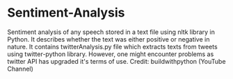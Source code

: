# Sentiment-Analysis
Sentiment analysis of any speech stored in a text file using nltk library in Python. It describes whether the text was either positive or negative in nature.
It contains twitterAnalysis.py file which extracts texts from tweets using twitter-python library. However, one might encounter problems as twitter API has upgraded it's terms of use. 
Credit: buildwithpython (YouTube Channel)
